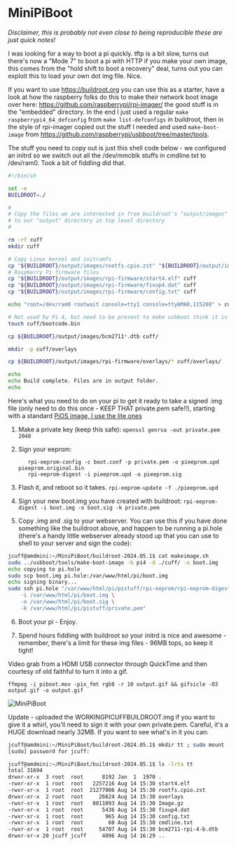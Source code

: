 # MiniPiBoot

*Disclaimer, this is probably not even close to being reproducible these are just quick notes!*

I was looking for a way to boot a pi quickly.  tftp is a bit slow, turns out there's now a "Mode 7" to boot a pi with HTTP if you make your own image, this comes from the "hold shift to boot a recovery" deal, turns out you can exploit this to load your own dot img file.  Nice.


If you want to use https://buildroot.org you can use this as a starter, have a look at how the raspberry folks do this to make their network boot image over here:  https://github.com/raspberrypi/rpi-imager/ the good stuff is in the "embedded" directory.  In the end I just used a regular ```make raspberrypi4_64_defconfig``` from ```make list-defconfigs``` in buildroot, then in the style of rpi-imager copied out the stuff I needed and used ```make-boot-image``` from https://github.com/raspberrypi/usbboot/tree/master/tools.  

The stuff you need to copy out is just this shell code below - we configured an initrd so we switch out all the /dev/mmcblk stuffs in cmdline.txt to /dev/ram0.  Took a bit of fiddling did that.

```bash
#!/bin/sh

set -e
BUILDROOT=./

#
# Copy the files we are interested in from buildroot's "output/images" directory
# to our "output" directory in top level directory 
#

rm -rf cuff
mkdir cuff

# Copy Linux kernel and initramfs
cp "${BUILDROOT}/output/images/rootfs.cpio.zst" "${BUILDROOT}/output/images/Image.gz" cuff
# Raspberry Pi firmware files
cp "${BUILDROOT}/output/images/rpi-firmware/start4.elf" cuff
cp "${BUILDROOT}/output/images/rpi-firmware/fixup4.dat" cuff
cp "${BUILDROOT}/output/images/rpi-firmware/config.txt" cuff

echo "root=/dev/ram0 rootwait console=tty1 console=ttyAMA0,115200" > cuff/cmdline.txt

# Not used by Pi 4, but need to be present to make usbboot think it is a valid directory
touch cuff/bootcode.bin

cp ${BUILDROOT}/output/images/bcm2711*.dtb cuff/

mkdir -p cuff/overlays

cp ${BUILDROOT}/output/images/rpi-firmware/overlays/* cuff/overlays/

echo
echo Build complete. Files are in output folder.
echo
```


Here's what you need to do on your pi to get it ready to take a signed .img file (only need to do this once - KEEP THAT private.pem safe!!), starting with a standard [PiOS image, I use the lite ones](https://www.raspberrypi.com/software/operating-systems/)

1. Make a private key (keep this safe):
   ```openssl genrsa -out private.pem 2048```


2. Sign your eeprom:
   ```
      rpi-eeprom-config -c boot.conf -p private.pem -o pieeprom.upd pieeprom.original.bin
      rpi-eeprom-digest -i pieeprom.upd -o pieeprom.sig
   ```


3. Flash it, and reboot so it takes.
```rpi-eeprom-update -f ./pieeprom.upd```

4. Sign your new boot.img you have created with buildroot: ```rpi-eeprom-digest -i boot.img -o boot.sig -k private.pem```

5. Copy .img and .sig to your webserver.  You can use this if you have done something like the buildroot above, and happen to be running a pi.hole (there's a handy little webserver already stood up that you can use to shell to your server and sign the code):

```bash
jcuff@amdmini:~/MiniPiBoot/buildroot-2024.05.1$ cat makeimage.sh 
sudo ../usbboot/tools/make-boot-image -b pi4 -d ./cuff/ -o boot.img
echo copying to pi.hole
sudo scp boot.img pi.hole:/var/www/html/pi/boot.img
echo signing binary...
sudo ssh pi.hole "/var/www/html/pi/pistuff/rpi-eeprom/rpi-eeprom-digest \
	-i /var/www/html/pi/boot.img \
	-o /var/www/html/pi/boot.sig \
	-k /var/www/html/pi/pistuff/private.pem"
```

6. Boot your pi - Enjoy.

7. Spend hours fiddling with buildroot so your initrd is nice and awesome - remember, there's a limit for these img files - 96MB tops, so keep it tight!


Video grab from a HDMI USB connector through QuickTime and then courtesy of old faithful to turn it into a gif.

```ffmpeg -i piboot.mov -pix_fmt rgb8 -r 10 output.gif && gifsicle -O3 output.gif -o output.gif```

![MiniPiBoot](./output.gif)


Update - uploaded the WORKINGPICUFFBUILDROOT.img if you want to give it a whirl, you'll need to sign it with your own private.pem.  Careful, it's a HUGE download nearly 32MB.  If you want to see what's in it you can:

```bash
jcuff@amdmini:~/MiniPiBoot/buildroot-2024.05.1$ mkdir tt ; sudo mount -o loop WORKINGPICUFFBUILDROOT.img tt
[sudo] password for jcuff: 

jcuff@amdmini:~/MiniPiBoot/buildroot-2024.05.1$ ls -lrta tt
total 31694
drwxr-xr-x  3 root  root      8192 Jan  1  1970 .
-rwxr-xr-x  1 root  root   2257216 Aug 14 15:30 start4.elf
-rwxr-xr-x  1 root  root  21277006 Aug 14 15:30 rootfs.cpio.zst
drwxr-xr-x  2 root  root     26624 Aug 14 15:30 overlays
-rwxr-xr-x  1 root  root   8811093 Aug 14 15:30 Image.gz
-rwxr-xr-x  1 root  root      5436 Aug 14 15:30 fixup4.dat
-rwxr-xr-x  1 root  root       965 Aug 14 15:30 config.txt
-rwxr-xr-x  1 root  root        60 Aug 14 15:30 cmdline.txt
-rwxr-xr-x  1 root  root     54707 Aug 14 15:30 bcm2711-rpi-4-b.dtb
drwxr-xr-x 20 jcuff jcuff     4096 Aug 14 16:29 ..

```




